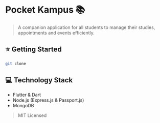 # Pocket Kampus :books:

> A companion application for all students to manage their studies, appointments and events efficiently.

## :star: Getting Started

```bash
git clone
```

## :computer: Technology Stack

- Flutter & Dart
- Node.js (Express.js & Passport.js)
- MongoDB

> MIT Licensed
